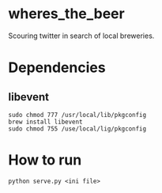wheres_the_beer
===============

Scouring twitter in search of local breweries.

Dependencies
============
libevent
--------
    sudo chmod 777 /usr/local/lib/pkgconfig
    brew install libevent
    sudo chmod 755 /use/local/lig/pkgconfig

How to run
==========
    python serve.py <ini file>
